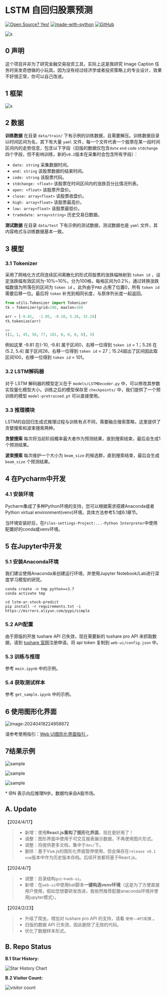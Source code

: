# LSTM 自回归股票预测

[![Open Source? Yes!](https://badgen.net/badge/Open%20Source%20%3F/Yes%21/blue?icon=github)](https://github.com/Naereen/badges/) [![made-with-python](https://img.shields.io/badge/Made%20with-Python-1f425f.svg)](https://www.python.org/) [![GitHub](https://badgen.net/badge/icon/github?icon=github&label)](https://github.com)

![s](img/title.png)

## 0 声明

这个项目并非为了研究金融交易投资工具，实际上这是我研究 Image Caption 任务时突发奇想做的小玩具。因为没有经过经济学或者投资策略上的专业设计，效果不好很正常，你可以自己改进。



## 1 框架

![s](img/framework.png)



## 2 数据

**训练数据** 在目录 `data/train/` 下有示例的训练数据，且需要解压。训练数据目录以时间区间为名，其下有大量 `yaml` 文件，每一个文件代表一个股票在某一段时间区间内的走势信息，包含以下字段（旧版的数据仅包含`date` `end` `code` `stdchange` 四个字段，但不影响训练，新的`v0.2`版本在采集时会包含所有字段）：

- `date: string` 采集数据时间。
- `end: string` 该股票数据的结束时间。
- `code: string` 该股票代码。
- `stdchange: <float>` 该股票在时间区间内的涨跌百分比情况列表。
- `open: <float>` 该股票开盘价。
- `close: array<float>` 该股票收盘价。
- `high: array<float>` 该股票最高价。
- `low: array<float>` 该股票最低价。
- `tradedate: array<string>` 历史交易日数据。

**测试数据** 在目录 `data/test` 下有示例的测试数据，测试数据也是 `yaml` 文件，其内容格式与训练数据基本一致。



## 3 模型

### 3.1 Tokenizer

采用了网格化方式将连续区间离散化的形式将股票的涨跌幅映射到 `token id` ，设定涨跌幅有效区间为-10%~10%，分为100格，每格区间为0.2%，通过转换涨跌幅数值为所落在的区间为 `token id` 。此外由于`PAD` 占用了位置0，所有 `token id`需要后移一位。最后将 `token` 补充到相同长度，与原序列长度一起返回。

```python
from utils.Tokenizer import Tokenizer
tk = Tokenizer(grid=100, maxlen=10)

arr = [-9.81,  -1.05, -0.10, 5.26, 15.24]
tk.tokenize(arr)

>>
([1, 1, 45, 50, 77, 101, 0, 0, 0, 0], 5)
```

例如这里 -9.81 在(-10, -9.8] 属于区间0，右移一位得到 `token id` = 1；5.26 在 (5.2, 5.4] 属于区间26，右移一位得到 `token id` = 27；15.24超出了区间因此取区间100，右移一位得到 `token id` = 101。

### 3.2 LSTM解码器

对于 LSTM 解码器的模型定义在于 `models/LSTMDecoder.py` 中，可以修改其参数实现量化模型大小。训练之后的模型保存至 `checkpoints/` 中，我们提供了一个预训练的模型 `model-pretrained.pt` 可以直接使用。

### 3.3 推理模块

LSTM的自回归生成式推理过程与训练有点不同，需要融合搜索策略，这里提供了贪婪搜索和波束搜索两种。

**贪婪搜索** 每次将当前阶段概率最大者作为预测结果，直到搜索结束，最后会生成1个预测结果。

**波束搜索** 每次维护一个大小为 `beam_size` 的候选群，直到搜索结束，最后会生成 `beam_size` 个预测结果。



## 4 在Pycharm中开发

### 4.1 安装环境

Pycharm集成了多种Python环境的支持，您可以根据需求搭建Anaconda或者Python virtual environment(venv)环境，具体方法参考5.1或6.1章节。

当环境安装好后，在`Files-settings-Project:...-Python Interpreter`中使用配置好的conda或venv环境。



## 5 在Jupyter中开发

### 5.1 安装Anaconda环境

我们建议使用Anaconda来创建运行环境，并使用Jupyter Notebook/Lab进行深度学习模型的研究。

```shell
conda create -n tmp python==3.7
conda activate tmp
```

```shell
cd lstm-ar-stock-predict
pip install -r requirements.txt -i https://mirrors.aliyun.com/pypi/simple
```

### 5.2 API配置

由于原版的开放 tushare API 已失效，现在需要新的 tushare pro API 来抓取数据，请到 [tushare 官网](https://tushare.pro/)注册申请。将 api token 复制到 `web-ui/config.json` 中。

### 5.3 训练与推理

参考 `main.ipynb` 中的示例。

### 5.4 获取测试样本

参考 `get_sample.ipynb` 中的示例。



## 6 使用图形化界面

![image-20240418224958872](img/image-20240418224958872.png)

请参考使用指引：[Web UI图形化界面指引 ](https://github.com/Aldenhovel/lstm-ar-stock-predict/blob/main/docs/quickstart.md) 。



## 7结果示例

![sample](img/sample01.png)

![sample](img/sample11.png)

![sample](img/sample21.png)

\* @N 表示向后推理N步。数据均来自A股市场。



## A. Update

【2024/4/17】

>
>
>- 新增：使用**React.js重构了图形化界面**，现在更好用了！
>- 调整：图形界面中使用于可交互报表展示数据，不再使用图片形式。
>- 调整：将提供更多文档，集中于`doc/`下。
>- 删除：基于Vue.js的图形化界面暂停使用，但会保存在`release v0.1 vue`版本中作为历史版本存档。后续开发都将基于React.js。

【2024/4/7】

>
>
>- 调整：目录结构`gui`->`web-ui`。
>- 新增：在`web-ui`中使用bat脚本**一键构造venv环境**（这是为了方便直接用户使用，假如您想要研发改进，我依然推荐配置anaconda环境并使用jupyter模式）。

【2024/2/23】

>
>
>- 升级了爬虫，增加对 tushare pro API 的支持，请看 `使用——API配置` 。
>- 旧版的数据 API 已失效，因此删除了无效的代码。
>- 优化了数据样本形式。



## B. Repo Status

**B.1 Star History:**

![Star History Chart](https://api.star-history.com/svg?repos=aldenhovel/lstm-ar-stock-predict&type=Date)

**B.2 Visitor Count:**

![visitor count](https://profile-counter.glitch.me/aldenhovel-lstm-ar-stock-predict/count.svg)